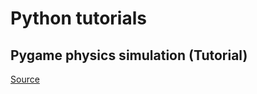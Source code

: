 # Python tutorials

## Pygame physics simulation (Tutorial)

[Source](http://www.petercollingridge.co.uk/book/export/html/6)
